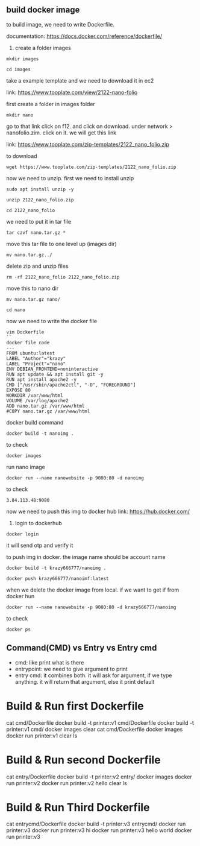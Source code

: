 ## build docker image
to build image, we need to write Dockerfile.

documentation: https://docs.docker.com/reference/dockerfile/


1. create a folder images
```
mkdir images
```
```
cd images
```

take a example template and we need to download it in ec2

link: https://www.tooplate.com/view/2122-nano-folio

first create a folder in images folder
```
mkdir nano
```

go to that link click on f12. and click on download. under network > nanofolio.zim. click on it. we will get this link

link: https://www.tooplate.com/zip-templates/2122_nano_folio.zip

to download
```
wget https://www.tooplate.com/zip-templates/2122_nano_folio.zip
```
now we need to unzip. first we need to install unzip
```
sudo apt install unzip -y
```
```
unzip 2122_nano_folio.zip
```
```
cd 2122_nano_folio 
```

we need to put it in tar file
```
tar czvf nano.tar.gz *
```
move this tar file to one level up (images dir)
```
mv nano.tar.gz../
```

delete zip and unzip files
```
rm -rf 2122_nano_folio 2122_nano_folio.zip
```
move this to nano dir
```
mv nano.tar.gz nano/
```
```
cd nano
```

now we need to write the docker file
```
vim Dockerfile
``
docker file code
---
FROM ubuntu:latest
LABEL "Author"="krazy"
LABEL "Project"="nano"
ENV DEBIAN_FRONTEND=noninteractive
RUN apt update && apt install git -y
RUN apt install apache2 -y
CMD ["/usr/sbin/apache2ctl", "-D", "FOREGROUND"]
EXPOSE 80
WORKDIR /var/www/html
VOLUME /var/log/apache2
ADD nano.tar.gz /var/www/html
#COPY nano.tar.gz /var/www/html
```

docker build command
```
docker build -t nanoimg .
```

to check
```
docker images
```

run nano image
```
docker run --name nanowebsite -p 9080:80 -d nanoimg
```

to check
```
3.84.113.48:9080
```

now we need to push this img to docker hub
link: https://hub.docker.com/
1. login to dockerhub
```
docker login
```
it will send otp and verify it

to push img in docker. the image name should be account name
```
docker build -t krazy666777/nanoimg .
```
```
docker push krazy666777/nanoimf:latest
```

when we delete the docker image from local. if we want to get if from docker hun
```
docker run --name nanowebsite -p 9080:80 -d krazy666777/nanoimg
```
to check
```
docker ps
```

## Command(CMD) vs Entry vs Entry cmd

* cmd: like print what is there
* entrypoint: we need to give argument to print
* entry cmd: it combines both. it will ask for argument, if we type anything. it will return that argument, else it print default

# Build & Run first Dockerfile
cat cmd/Dockerfile
docker build -t printer:v1 cmd/Dockerfile
docker build -t printer:v1 cmd/
docker images
clear
cat cmd/Dockerfile
docker images
docker run printer:v1
clear
ls

# Build & Run second Dockerfile
cat entry/Dockerfile
docker build -t printer:v2 entry/
docker images
docker run printer:v2
docker run printer:v2 hello
clear
ls

# Build & Run Third Dockerfile
cat entrycmd/Dockerfile
docker build -t printer:v3 entrycmd/
docker run printer:v3
docker run printer:v3 hi
docker run printer:v3 hello world
docker run printer:v3














